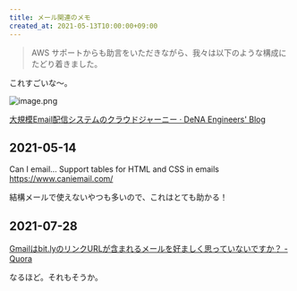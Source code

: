 ```yaml
---
title: メール関連のメモ
created_at: 2021-05-13T10:00:00+09:00
---
```


> AWS サポートからも助言をいただきながら、我々は以下のような構成にたどり着きました。

これすごいな〜。

![image.png](https://i.gyazo.com/db1891869960708a7fd07df5eca3944f.png)

[大規模Email配信システムのクラウドジャーニー &middot; DeNA Engineers&#39; Blog](https://engineer.dena.com/posts/2021.05/email-cloud-migration/)

## 2021-05-14

Can I email… Support tables for HTML and CSS in emails
https://www.caniemail.com/

結構メールで使えないやつも多いので、これはとても助かる！

## 2021-07-28

[Gmailはbit.lyのリンクURLが含まれるメールを好ましく思っていないですか？ - Quora](https://jp.quora.com/Gmail-ha-bit-ly-no-rinku-URL-ga-gan-ma-reru-me-ru-wo-kou-ma-shiku-omoi-tte-i-nai-desu-ka)

なるほど。それもそうか。
